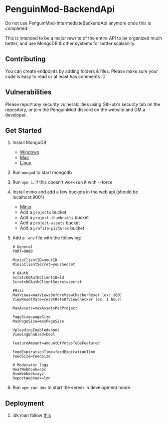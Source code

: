 # PenguinMod-BackendApi

Do not use PenguinMod-IntermediateBackendApi anymore once this is completed.

This is intended to be a major rewrite of the entire API to be organized much better, and use MongoDB & other systems for better scalability.

## Contributing

You can create endpoints by adding folders & files. Please make sure your code is easy to read or at least has comments :D

## Vulnerabilities

Please report any security vulnerabilities using GitHub's security tab on the repository, or join the PenguinMod discord on the website and DM a developer.

## Get Started

1. Install MongoDB
    - [Windows](https://docs.mongodb.com/manual/tutorial/install-mongodb-on-windows/)
    - [Mac](https://docs.mongodb.com/manual/tutorial/install-mongodb-on-os-x/)
    - [Linux](https://docs.mongodb.com/manual/administration/install-on-linux/)
2. Run `mongod` to start mongodb
3. Run `npm i`. if this doesn't work run it with --force
4. Install minio and add a few buckets in the web api (should be localhost:9001)
   - [Minio](https://docs.min.io/docs/minio-quickstart-guide.html)
   - Add a `projects` bucket
   - Add a `project-thumbnails` bucket
   - Add a `project-assets` bucket
   - Add a `profile-pictures` bucket
5. Add a `.env` file with the following:

    ```env
    # General
    PORT=8080

    MinioClientID=yourID
    MinioClientSecret=yourSecret

    # OAuth
    ScratchOAuthClientID=id
    ScratchOAuthClientSecret=secret

    #Misc
    MaxViews=maxViewsBeforeViewCheckerReset (ex: 100)
    ViewResetRate=resetRateOfViewChecker (ex: 1 hour)

    MaxAssets=maxAssetsPerProject

    PageSize=pageSize
    MaxPageSize=maxPageSize

    UploadingEnabled=bool
    ViewingEnabled=bool

    FeatureAmount=amountOfVotesToBeFeatured

    FeedExpirationTime=feedExpirationTime
    FeedSize=feedSize

    # Moderator logs
    HeatWebhook=abc
    BioWebhook=xyz
    ReportWebhook=lmn
    ```

6. Run `npm run dev` to start the server in development mode.

## Deployment

1. idk man follow [this](https://www.mongodb.com/docs/manual/administration/security-checklist/#std-label-security-checklist)

